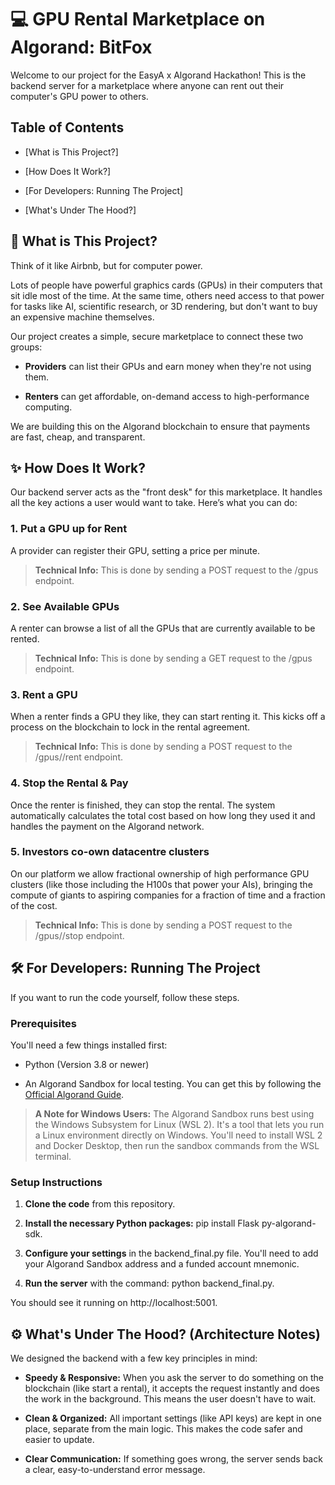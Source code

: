 💻 GPU Rental Marketplace on Algorand: BitFox
=====================================

Welcome to our project for the EasyA x Algorand Hackathon! This is the backend server for a marketplace where anyone can rent out their computer's GPU power to others.

Table of Contents
-----------------

*   [What is This Project?]
    
*   [How Does It Work?]
    
*   [For Developers: Running The Project]
    
*   [What's Under The Hood?]
    

🤔 What is This Project?
------------------------

Think of it like Airbnb, but for computer power.

Lots of people have powerful graphics cards (GPUs) in their computers that sit idle most of the time. At the same time, others need access to that power for tasks like AI, scientific research, or 3D rendering, but don't want to buy an expensive machine themselves.

Our project creates a simple, secure marketplace to connect these two groups:

*   **Providers** can list their GPUs and earn money when they're not using them.
    
*   **Renters** can get affordable, on-demand access to high-performance computing.
    

We are building this on the Algorand blockchain to ensure that payments are fast, cheap, and transparent.

✨ How Does It Work?
-------------------

Our backend server acts as the "front desk" for this marketplace. It handles all the key actions a user would want to take. Here’s what you can do:

### 1\. Put a GPU up for Rent

A provider can register their GPU, setting a price per minute.

> **Technical Info:** This is done by sending a POST request to the /gpus endpoint.

### 2\. See Available GPUs

A renter can browse a list of all the GPUs that are currently available to be rented.

> **Technical Info:** This is done by sending a GET request to the /gpus endpoint.

### 3\. Rent a GPU

When a renter finds a GPU they like, they can start renting it. This kicks off a process on the blockchain to lock in the rental agreement.

> **Technical Info:** This is done by sending a POST request to the /gpus//rent endpoint.

### 4\. Stop the Rental & Pay

Once the renter is finished, they can stop the rental. The system automatically calculates the total cost based on how long they used it and handles the payment on the Algorand network.

### 5\. Investors co-own datacentre clusters

On our platform we allow fractional ownership of high performance GPU clusters (like those including the H100s that power your AIs), bringing
the compute of giants to aspiring companies for a fraction of time and a fraction of the cost.

> **Technical Info:** This is done by sending a POST request to the /gpus//stop endpoint.

🛠️ For Developers: Running The Project
---------------------------------------

If you want to run the code yourself, follow these steps.

### Prerequisites

You'll need a few things installed first:

*   Python (Version 3.8 or newer)
    
*   An Algorand Sandbox for local testing. You can get this by following the [Official Algorand Guide](https://www.google.com/search?q=https://developer.algorand.org/docs/run-a-node/setup/install/#sandbox-and-docker).
    

> **A Note for Windows Users:** The Algorand Sandbox runs best using the Windows Subsystem for Linux (WSL 2). It's a tool that lets you run a Linux environment directly on Windows. You'll need to install WSL 2 and Docker Desktop, then run the sandbox commands from the WSL terminal.

### Setup Instructions

1.  **Clone the code** from this repository.
    
2.  **Install the necessary Python packages:** pip install Flask py-algorand-sdk.
    
3.  **Configure your settings** in the backend\_final.py file. You'll need to add your Algorand Sandbox address and a funded account mnemonic.
    
4.  **Run the server** with the command: python backend\_final.py.
    

You should see it running on http://localhost:5001.

⚙️ What's Under The Hood? (Architecture Notes)
----------------------------------------------

We designed the backend with a few key principles in mind:

*   **Speedy & Responsive:** When you ask the server to do something on the blockchain (like start a rental), it accepts the request instantly and does the work in the background. This means the user doesn't have to wait.
    
*   **Clean & Organized:** All important settings (like API keys) are kept in one place, separate from the main logic. This makes the code safer and easier to update.
    
*   **Clear Communication:** If something goes wrong, the server sends back a clear, easy-to-understand error message.